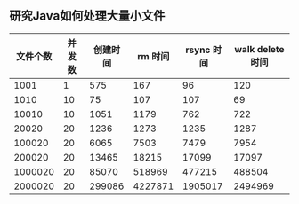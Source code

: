 ## 研究Java如何处理大量小文件

| 文件个数 | 并发数 | 创建时间 | rm 时间 | rsync 时间 | walk delete 时间 |
| ---- | ---- | ---- | ---- | ---- | ---- |
| 1001 | 1 | 575 | 167 | 96 | 120 |
| 1010 | 10 | 75 | 107 | 107 | 69 |
| 10010 | 10 | 1051 | 1179 | 762 | 722 |
| 20020 | 20 | 1236 | 1273 | 1235 | 1287 |
| 100020 | 20 | 6065 | 7503 | 7479 | 7954 |
| 200020 | 20 | 13465 | 18215 | 17099 | 17097 |
| 1000020 | 20 | 85070 | 518969 | 477215 | 488504 |
| 2000020 | 20 | 299086 | 4227871 | 1905017 | 2494969 |
